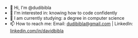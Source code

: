 - 👋 Hi, I'm @dudibibla
- 👀 I'm interested in: knowing how to code confidently
- 🌱 I am currently studying: a degree in computer science
- 📫 How to reach me: Email: dudibibla@gmail.com | LinkedIn: [linkedin.com/in/davidbibla](https://www.linkedin.com/in/davidbibla?lipi=urn%3Ali%3Apage%3Ad_flagship3_profile_view_base_contact_details%3BvDa%2Fmh7TTbuZGH4W5FT88Q%3D%3D)

<!---
dudibibla/dudibibla is a ✨ special ✨ repository because its `README.md` (this file) appears on your GitHub profile.
You can click the Preview link to take a look at your changes.
--->
